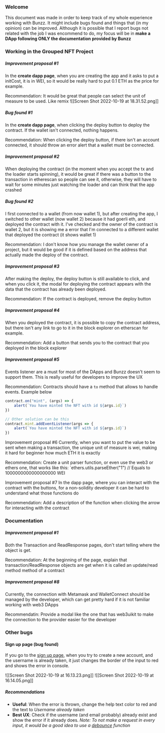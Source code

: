 ### Welcome
This document was made in order to keep track of my whole experience 
working with Bunzz. It might include bugs found and things that (in my 
opinion) can be improved. Although it is possible that I report bugs not 
related with the job I was encommend to do, my focus will be in **make a 
DApp following ONLY the documentation provided by Bunzz**

### Working in the Grouped NFT Project

##### Improvement proposal #1
In the **create dapp page**, when you are creating the app and it asks to 
put a initCost, it is in WEI, so it would be really hard to put 0.1 ETH as 
the price for example.

Recommendation: It would be great that people can select the unit of 
measure to be used. Like remix
![[Screen Shot 2022-10-19 at 18.31.52.png]]

##### Bug found #1
In the **create dapp page**, when clicking the deploy button to deploy the 
contract. If the wallet isn't connected, nothing happens.

Recommendation: When clicking the deploy button, if there isn't an account 
connected, it should throw an error alert that a wallet must be connected. 

##### Improvement proposal #2
When deploying the contract (in the moment when you accept the tx and the 
loader starts spinning), it would be great if there was a button to the 
transaction in etherescan so people can see it, otherwise, they will have 
to wait for some minutes just watching the loader and can think that the 
app crashed

##### Bug found #2
I first connected to a wallet (from now wallet 1), but after creating the 
app, I switched to other wallet (now wallet 2) because it had goerli eth, 
and deployed the contract with it. I've checked and the owner of the 
contract is wallet 2, but it is showing me a error that I'm connected to a 
different wallet that deployed the contract (it shows wallet 1)

Recommendation: I don't know how you manage the wallet owner of a project, 
but it would be good if it is defined based on the address that actually 
made the deploy of the contract.

##### Improvement proposal #3
After making the deploy, the deploy button is still available to click, 
and when you click it, the modal for deploying the contract appears with 
the data that the contract has already been deployed.

Recommendation: If the contract is deployed, remove the deploy button

##### Improvement proposal #4
When you deployed the contract, it is possible to copy the contract 
address, but there isn't any link to go to it in the block explorer on 
etherscan for example.

Recommendation: Add a button that sends you to the contract that you 
deployed in the block explorer

##### Improvement proposal #5
Events listener are a must for most of the DApps and Bunzz doesn't seem to 
support them. This is really useful for developers to improve the UX

Recommendation: Contracts should have a `to` method that allows to handle 
events. Example below
```js
contract.on("mint", (args) => {
	alert(`You have minted the NFT with id ${args.id}`)
})

// Other solution can be this
contract.mint.addEventListener(args => {
	alert(`You have minted the NFT with id ${args.id}`)
})
```

Improvement proposal #6
Currently, when you want to put the value to be sent when making a 
transaction, the unique unit of measure is wei, making it hard for 
beginner how much ETH it is exactly

Recommendation: Create a unit parser function, or even use the web3 or 
ethers one, that works like this:
`ethers.utils.parseEther("1") // Equals to 1000000000000000000 WEI

Improvement proposal #7
In the dapp page, where you can interact with the contract with the 
buttons, for a non-solidity developer it can be hard to understand what 
those functions do

Recommendation: Add a description of the function when clicking the arrow 
for interacting with the contract

### Documentation
##### Improvement proposal #1
Both the Transaction and ReadResponse pages, don't start telling where the 
object is get. 

Recommendation: At the beginning of the page, explain that 
transaction/ReadResponse objects are get when it is called an update/read 
method method of a contract

##### Improvement proposal #8
Currently, the connection with Metamask and WalletConnect should be managed by the developer, which can get pretty hard if it is not familiar working with web3 DApps

Recommendatin: Provide a modal like the one that has web3uikit to make the connection to the provider easier for the developer

### Other bugs

#### Sign up page (bug found)
If you go to the [sign up page](https://app.bunzz.dev/signup), when you 
try to create a new account, and the username is already taken, it just 
changes the border of the input to red and shows the error in console.

![[Screen Shot 2022-10-19 at 16.13.23.png]]
![[Screen Shot 2022-10-19 at 16.14.05.png]]

##### Recommendations
- **Useful**: When the error is thrown, change the help text color to red 
and the text to _Username already taken_ 
- **Best UX**: Check if the username (and email probably) already exist 
and show the error if it already does. _Note: To not make a request in 
every input, it would be a good idea to use a 
[debounce](https://www.freecodecamp.org/news/javascript-debounce-example/) 
function_

